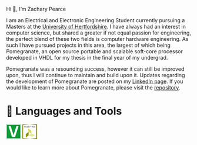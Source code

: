 Hi 👋, I’m Zachary Pearce

I am an Electrical and Electronic Engineering Student currently pursuing a Masters at the [University of Hertfordshire](https://www.herts.ac.uk/). I have always had an interest in computer science, but shared a greater if not equal passion for engineering, the perfect blend of these two fields is computer hardware engineering. As such I have pursued projects in this area, the largest of which being Pomegranate, an open source portable and scalable soft-core processor developed in VHDL for my thesis in the final year of my undergrad.

Pomegranate was a resounding success, however it can still be improved upon, thus I will continue to maintain and build upon it. Updates regarding the development of Pomegranate are posted on my [LinkedIn page](https://www.linkedin.com/in/zachary-pearce-231307243/). If you would like to learn more about Pomegranate, please visit the [repository](https://github.com/Zachary-Pearce/Pomegranate).

# 🧰  Languages and Tools
<div>
  <img src="https://github.com/Zachary-Pearce/Zachary-Pearce/blob/main/vhdl-svgrepo-com.png" title="VHDL" alt="VHDL" width="40" height="40"/>
  <img src="https://github.com/Zachary-Pearce/Zachary-Pearce/blob/main/CS1056_Vivado_HSL_Icon_64x64.png" title="Xilinx Vivado" alt="Xilinx Vivado" width="40" height="40"/>
</div>
